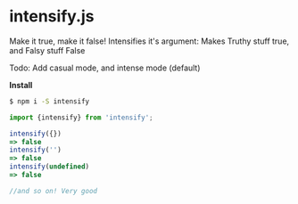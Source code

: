 # intensify.js
Make it true, make it false!
Intensifies it's argument:
Makes Truthy stuff true, and Falsy stuff False

Todo: Add casual mode, and intense mode (default)

**Install**
```bash
$ npm i -S intensify
```
```js
import {intensify} from 'intensify';

intensify({})
=> false
intensify('')
=> false
intensify(undefined)
=> false

//and so on! Very good 
```